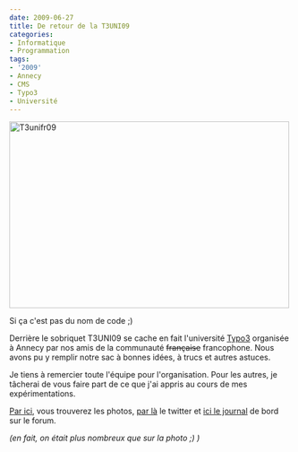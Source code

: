 ```yaml
---
date: 2009-06-27
title: De retour de la T3UNI09
categories:
- Informatique
- Programmation
tags:
- '2009'
- Annecy
- CMS
- Typo3
- Université
---
```

<img class="alignnone size-full wp-image-1291" title="T3unifr09" src="https://dlgjp9x71cipk.cloudfront.net/2009/06/T3unifr09.jpg" alt="T3unifr09" width="500" height="333" />

Si ça c'est pas du nom de code ;)

Derrière le sobriquet T3UNI09 se cache en fait l'université <a title="Lien vers le site de Typo3" href="https://www.typo3.org">Typo3</a> organisée à Annecy par nos amis de la communauté <span style="text-decoration: line-through;">française</span> francophone. Nous avons pu y remplir notre sac à bonnes idées, à trucs et autres astuces.

Je tiens à remercier toute l'équipe pour l'organisation. Pour les autres, je tâcherai de vous faire part de ce que j'ai appris au cours de mes expérimentations.

<a title="Les photos sur Flickr" href="https://www.flickr.com/groups/t3uni09/">Par ici</a>, vous trouverez les photos, <a title="Tous les Tweet de l'uni" href="https://search.twitter.com/search?q=t3uni09">par là</a> le twitter et <a title="Le journal de bord de l'université sur le forum français" href="https://forum.typo3.fr/index.php?showtopic=13988">ici le journal</a> de bord sur le forum.

<em>(en fait, on était plus nombreux que sur la photo ;) )</em>
